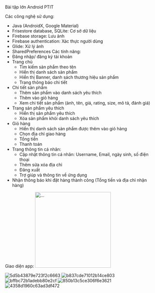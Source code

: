 Bài tập lớn Android PTIT

Các công nghệ sử dụng:
- Java (AndroidX, Google Material)
- Frisestore database, SQLite: Cơ sở dữ liệu
- Firebase storage: Lưu ảnh
- Firebase authentication: Xác thực người dùng
- Glide: Xử lý ảnh 	
- SharedPreferences
Các tính năng:
- Đăng nhập/ đăng ký tài khoản
- Trang chủ
  + Tìm kiếm sản phẩm theo tên
  + Hiển thị danh sách sản phẩm
  + Hiển thị Banner, danh sách thương hiệu sản phẩm
  + Trang thông báo chi tiết
- Chi tiết sản phẩm
  + Thêm sản phẩm vào danh sách yêu thích
  + Thêm vào giỏ hàng 
  + Xem chi tiết sản phẩm (ảnh, tên, giá, rating, size, mô tả, đánh giá) 
- Trang sản phẩm yêu thích
  + Hiển thị sản phẩm yêu thích
  + Xóa sản phẩm khỏi danh sách yêu thích
- Giỏ hàng
  + Hiển thị danh sách sản phẩm được thêm vào giỏ hàng
  + Chọn địa chỉ giao hàng
  + Tổng tiền
  + Thanh toán
- Trang thông tin cá nhân:
  + Cập nhật thông tin cá nhân: Username, Email, ngày sinh, số điện thoại
  + Thêm sửa xóa địa chỉ
  + Đăng xuất
  + Trợ giúp và thông tin về ứng dụng
-	Nhận thông báo khi đặt hàng thành công (Tổng tiền và địa chỉ nhận hàng)

Giao diện app:
<img src="![b061f2402fb58eebd7a4](https://github.com/B20DCCN624/BTL_Android_Shopping_Online/assets/85285634/fdd55f7a-aecb-4033-8bbf-f6c0e5f34fc2)" alt="..." width="250" />

![5d5b43879e723f2c6663](https://github.com/B20DCCN624/BTL_Android_Shopping_Online/assets/85285634/9f65c0bc-7a22-45d5-af30-8d825e222688)
![b837cde71012b14ce803](https://github.com/B20DCCN624/BTL_Android_Shopping_Online/assets/85285634/479be1ce-12a9-4f47-9773-d2901dbc1508)
![bffbc72b1adebb80e2cf](https://github.com/B20DCCN624/BTL_Android_Shopping_Online/assets/85285634/996dc294-fb4e-409e-b95f-aa0f6c9bdb07)
![850b13c5ce306f6e3621](https://github.com/B20DCCN624/BTL_Android_Shopping_Online/assets/85285634/42d24dbd-7330-440f-a2f5-6d523f30384c)
![4358d1960c63ad3df472](https://github.com/B20DCCN624/BTL_Android_Shopping_Online/assets/85285634/7b4a2599-2fd4-4847-8673-981b168b658f)




